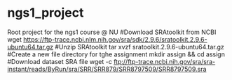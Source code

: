 # ngs1_project
Root project for the ngs1 course @ NU
#Download SRAtoolkit from NCBI
wget https://ftp-trace.ncbi.nlm.nih.gov/sra/sdk/2.9.6/sratoolkit.2.9.6-ubuntu64.tar.gz
#Unzip SRAtoolkit
tar xvzf sratoolkit.2.9.6-ubuntu64.tar.gz
#Create a new file directory for tghe assignment
mkdir assign && cd assign
#Download dataset SRA file
wget -c ftp://ftp-trace.ncbi.nih.gov/sra/sra-instant/reads/ByRun/sra/SRR/SRR879/SRR8797509/SRR8797509.sra
#


